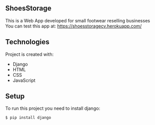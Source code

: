 ## ShoesStorage
This is a Web App developed for small footwear reselling businesses  
You can test this app at:  https://shoesstoragecv.herokuapp.com/  

## Technologies
Project is created with:
* Django
* HTML
* CSS
* JavaScript

## Setup
To run this project you need to install django:
```
$ pip install django
```